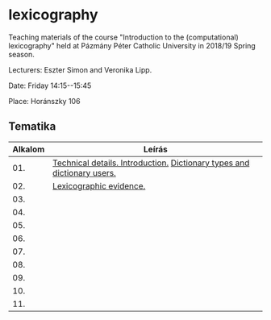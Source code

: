 # lexicography
Teaching materials of the course "Introduction to the (computational) lexicography" held at Pázmány Péter Catholic University in 2018/19 Spring season. 

Lecturers: Eszter Simon and Veronika Lipp. 

Date: Friday 14:15--15:45

Place: Horánszky 106

## Tematika

| Alkalom | Leírás |
|---------|--------|
| 01. | [Technical details. Introduction.](Lexicography_1.pdf) [Dictionary types and dictionary users.](ppt-hez_1) |
| 02. |  [Lexicographic evidence.](lexico_handout_2019_02_22) |
| 03. |  |
| 04. |  |
| 05. |  |
| 06. |  |
| 07. |  |
| 08. |  |
| 09. |  |
| 10. |  |
| 11. |  |
